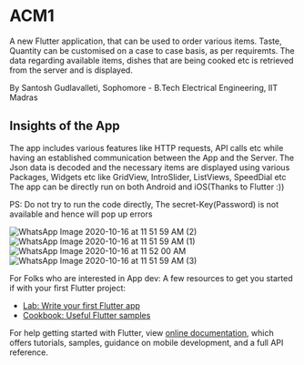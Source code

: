 # ACM1

A new Flutter application, that can be used to order various items. Taste, Quantity can be customised on a case to case basis, as per requiremts. The data regarding available items, dishes that are being cooked etc is retrieved from the server and is displayed.

By Santosh Gudlavalleti, Sophomore - B.Tech Electrical Engineering, IIT Madras

## Insights of the App

The app includes various features like HTTP requests, API calls etc while having an established communication between the App and the Server. 
The Json data is decoded and the necessary items are displayed using various Packages, Widgets etc like GridView, IntroSlider, ListViews, SpeedDial etc
The app can be directly run on both Android and iOS(Thanks to Flutter :))

PS: Do not try to run the code directly, The secret-Key(Password) is not available and hence will pop up errors

![WhatsApp Image 2020-10-16 at 11 51 59 AM (2)](https://user-images.githubusercontent.com/64729189/96328438-abca5180-1060-11eb-9146-e1c0ab5b5822.jpeg)
![WhatsApp Image 2020-10-16 at 11 51 59 AM (1)](https://user-images.githubusercontent.com/64729189/96328440-ad941500-1060-11eb-843c-2e5fb884cf2b.jpeg)
![WhatsApp Image 2020-10-16 at 11 52 00 AM](https://user-images.githubusercontent.com/64729189/96328453-d4524b80-1060-11eb-9d83-e205fbc0c849.jpeg)
![WhatsApp Image 2020-10-16 at 11 51 59 AM (3)](https://user-images.githubusercontent.com/64729189/96328454-d87e6900-1060-11eb-8b0d-77cf1c289181.jpeg)

For Folks who are interested in App dev: 
A few resources to get you started if with your first Flutter project:

- [Lab: Write your first Flutter app](https://flutter.dev/docs/get-started/codelab)
- [Cookbook: Useful Flutter samples](https://flutter.dev/docs/cookbook)

For help getting started with Flutter, view 
[online documentation](https://flutter.dev/docs), which offers tutorials,
samples, guidance on mobile development, and a full API reference.

